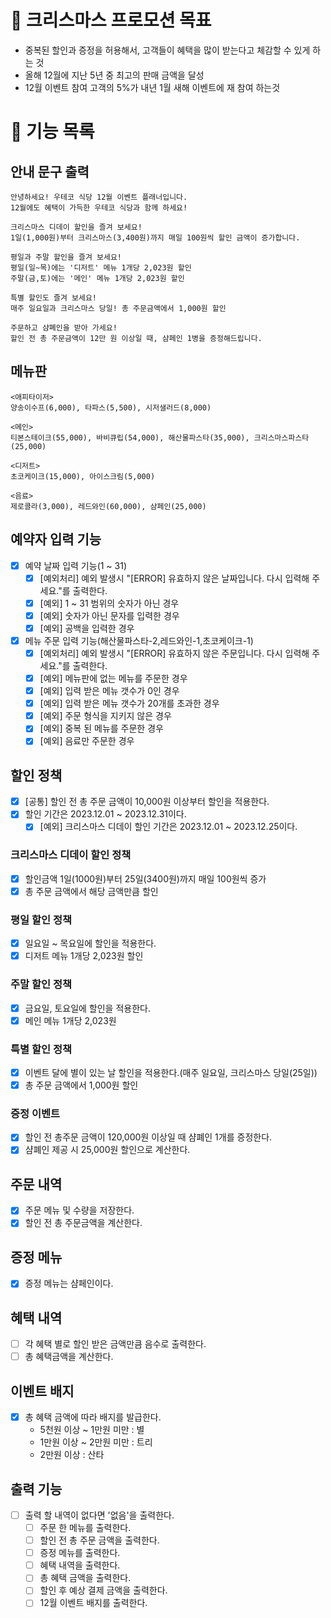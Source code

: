 # 🎯 크리스마스 프로모션 목표
- 중복된 할인과 증정을 허용해서, 고객들이 혜택을 많이 받는다고 체감할 수 있게 하는 것
- 올해 12월에 지난 5년 중 최고의 판매 금액을 달성
- 12월 이벤트 참여 고객의 5%가 내년 1월 새해 이벤트에 재 참여 하는것
# 🚀 기능 목록
## 안내 문구 출력
```
안녕하세요! 우테코 식당 12월 이벤트 플래너입니다.
12월에도 혜택이 가득한 우테코 식당과 함께 하세요!

크리스마스 디데이 할인을 즐겨 보세요!
1일(1,000원)부터 크리스마스(3,400원)까지 매일 100원씩 할인 금액이 증가합니다.

평일과 주말 할인을 즐겨 보세요!
평일(일~목)에는 '디저트' 메뉴 1개당 2,023원 할인
주말(금,토)에는 '메인' 메뉴 1개당 2,023원 할인

특별 할인도 즐겨 보세요!
매주 일요일과 크리스마스 당일! 총 주문금액에서 1,000원 할인

주문하고 샴폐인을 받아 가세요!
할인 전 총 주문금액이 12만 원 이상일 때, 샴페인 1병을 증정해드립니다.
```


## 메뉴판
```
<애피타이저>
양송이수프(6,000), 타파스(5,500), 시저샐러드(8,000)

<메인>
티본스테이크(55,000), 바비큐립(54,000), 해산물파스타(35,000), 크리스마스파스타(25,000)

<디저트>
초코케이크(15,000), 아이스크림(5,000)

<음료>
제로콜라(3,000), 레드와인(60,000), 샴페인(25,000)
```

## 예약자 입력 기능
- [X] 예약 날짜 입력 기능(1 ~ 31)
    - [X] [예외처리] 예외 발생시 "[ERROR] 유효하지 않은 날짜입니다. 다시 입력해 주세요."를 출력한다.
    - [X] [예외] 1 ~ 31 범위의 숫자가 아닌 경우
    - [X] [예외] 숫자가 아닌 문자를 입력한 경우
    - [X] [예외] 공백을 입력한 경우

- [X] 메뉴 주문 입력 기능(해산물파스타-2,레드와인-1,초코케이크-1)
    - [X] [예외처리] 예외 발생시 "[ERROR] 유효하지 않은 주문입니다. 다시 입력해 주세요."를 출력한다.
    - [X] [예외] 메뉴판에 없는 메뉴를 주문한 경우
    - [X] [예외] 입력 받은 메뉴 갯수가 0인 경우
    - [X] [예외] 입력 받은 메뉴 갯수가 20개를 초과한 경우
    - [X] [예외] 주문 형식을 지키지 않은 경우
    - [X] [예외] 중복 된 메뉴를 주문한 경우
    - [X] [예외] 음료만 주문한 경우

## 할인 정책

- [X] [공통] 할인 전 총 주문 금액이 10,000원 이상부터 할인을 적용한다.
- [X] 할인 기간은 2023.12.01 ~ 2023.12.31이다.
    - [X] [예외] 크리스마스 디데이 할인 기간은 2023.12.01 ~ 2023.12.25이다.

### 크리스마스 디데이 할인 정책
- [X] 할인금액 1일(1000원)부터 25일(3400원)까지 매일 100원씩 증가
- [X] 총 주문 금액에서 해당 금액만큼 할인

### 평일 할인 정책
- [X] 일요일 ~ 목요일에 할인을 적용한다.
- [X] 디저트 메뉴 1개당 2,023원 할인

### 주말 할인 정책
- [X] 금요일, 토요일에 할인을 적용한다. 
- [X] 메인 메뉴 1개당 2,023원

### 특별 할인 정책
- [X] 이벤트 달에 별이 있는 날 할인을 적용한다.(매주 일요일, 크리스마스 당일(25일))
- [X] 총 주문 금액에서 1,000원 할인

### 증정 이벤트
- [X] 할인 전 총주문 금액이 120,000원 이상일 때 샴폐인 1개를 증정한다.
- [X] 샴폐인 제공 시 25,000원 할인으로 계산한다.

## 주문 내역
- [X] 주문 메뉴 및 수량을 저장한다.
- [X] 할인 전 총 주문금액을 계산한다.

## 증정 메뉴
- [X] 증정 메뉴는 샴페인이다.

## 혜택 내역
- [ ] 각 혜택 별로 할인 받은 금액만큼 음수로 출력한다.
- [ ] 총 혜택금액을 계산한다.

## 이벤트 배지
- [X] 총 혜택 금액에 따라 배지를 발급한다.
    - 5천원 이상 ~ 1만원 미만 : 별
    - 1만원 이상 ~ 2만원 미만 : 트리
    - 2만원 이상 : 산타

## 출력 기능
- [ ] 출력 할 내역이 없다면 '없음'을 출력한다.
  - [ ] 주문 한 메뉴를 출력한다.
  - [ ] 할인 전 총 주문 금액을 출력한다.
  - [ ] 증정 메뉴를 출력한다.
  - [ ] 혜택 내역을 출력한다.
  - [ ] 총 혜택 금액을 출력한다.
  - [ ] 할인 후 예상 결제 금액을 출력한다.
  - [ ] 12월 이벤트 배지를 출력한다.